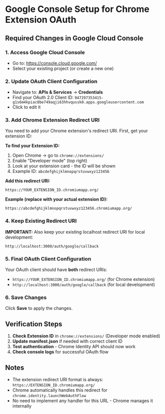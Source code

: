 # Google Console Setup for Chrome Extension OAuth

## Required Changes in Google Cloud Console

### 1. **Access Google Cloud Console**
- Go to: https://console.cloud.google.com/
- Select your existing project (or create a new one)

### 2. **Update OAuth Client Configuration**
- Navigate to: **APIs & Services** → **Credentials**
- Find your OAuth 2.0 Client ID: `947297353415-g1s6m4kpiac8be749aqji63hhvqussk0.apps.googleusercontent.com`
- Click to edit it

### 3. **Add Chrome Extension Redirect URI**
You need to add your Chrome extension's redirect URI. First, get your extension ID:

**To find your Extension ID:**
1. Open Chrome → go to `chrome://extensions/`
2. Enable "Developer mode" (top right)
3. Look at your extension card - the ID will be shown
4. Example ID: `abcdefghijklmnopqrstuvwxyz123456`

**Add this redirect URI:**
```
https://YOUR_EXTENSION_ID.chromiumapp.org/
```

**Example (replace with your actual extension ID):**
```
https://abcdefghijklmnopqrstuvwxyz123456.chromiumapp.org/
```

### 4. **Keep Existing Redirect URI**
**IMPORTANT:** Also keep your existing localhost redirect URI for local development:
```
http://localhost:3000/auth/google/callback
```

### 5. **Final OAuth Client Configuration**
Your OAuth client should have **both** redirect URIs:
- `https://YOUR_EXTENSION_ID.chromiumapp.org/` (for Chrome extension)
- `http://localhost:3000/auth/google/callback` (for local development)

### 6. **Save Changes**
Click **Save** to apply the changes.

## Verification Steps

1. **Check Extension ID** in `chrome://extensions/` (Developer mode enabled)
2. **Update manifest.json** if needed with correct client ID
3. **Test authentication** - Chrome Identity API should now work
4. **Check console logs** for successful OAuth flow

## Notes
- The extension redirect URI format is always: `https://EXTENSION_ID.chromiumapp.org/`
- Chrome automatically handles this redirect for `chrome.identity.launchWebAuthFlow`
- No need to implement any handler for this URL - Chrome manages it internally